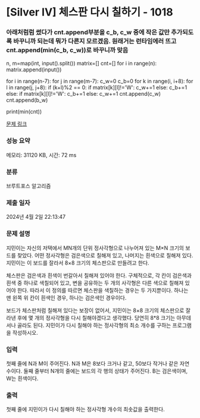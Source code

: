 # [Silver IV] 체스판 다시 칠하기 - 1018 

### 아래처럼럼 썼다가 cnt.append부분을 c_b, c_w 중에 작은 값만 추가되도록 바꾸니까 되는데 뭐가 다른지 모르겠음. 원래거는 런타임에러 뜨고 cnt.append(min(c_b, c_w))로 바꾸니까 맞음
n, m=map(int, input().split())
matrix=[]
cnt=[]
for i in range(n):
    matrix.append(input())
    
for i in range(n-7):
    for j in range(m-7):
        c_w=0
        c_b=0
        for k in range(i, i+8):
            for l in range(j, j+8):
                if (k+l)%2 == 0:
                    if matrix[k][l]!='W':
                        c_w+=1
                    else:
                        c_b+=1
                else:
                    if matrix[k][l]!='W':
                        c_b+=1
                    else:
                        c_w+=1
        cnt.append(c_w)
        cnt.append(b_w)
        
print(min(cnt))


[문제 링크](https://www.acmicpc.net/problem/1018) 

### 성능 요약

메모리: 31120 KB, 시간: 72 ms

### 분류

브루트포스 알고리즘

### 제출 일자

2024년 4월 2일 22:13:47

### 문제 설명

<p>지민이는 자신의 저택에서 MN개의 단위 정사각형으로 나누어져 있는 M×N 크기의 보드를 찾았다. 어떤 정사각형은 검은색으로 칠해져 있고, 나머지는 흰색으로 칠해져 있다. 지민이는 이 보드를 잘라서 8×8 크기의 체스판으로 만들려고 한다.</p>

<p>체스판은 검은색과 흰색이 번갈아서 칠해져 있어야 한다. 구체적으로, 각 칸이 검은색과 흰색 중 하나로 색칠되어 있고, 변을 공유하는 두 개의 사각형은 다른 색으로 칠해져 있어야 한다. 따라서 이 정의를 따르면 체스판을 색칠하는 경우는 두 가지뿐이다. 하나는 맨 왼쪽 위 칸이 흰색인 경우, 하나는 검은색인 경우이다.</p>

<p>보드가 체스판처럼 칠해져 있다는 보장이 없어서, 지민이는 8×8 크기의 체스판으로 잘라낸 후에 몇 개의 정사각형을 다시 칠해야겠다고 생각했다. 당연히 8*8 크기는 아무데서나 골라도 된다. 지민이가 다시 칠해야 하는 정사각형의 최소 개수를 구하는 프로그램을 작성하시오.</p>

### 입력 

 <p>첫째 줄에 N과 M이 주어진다. N과 M은 8보다 크거나 같고, 50보다 작거나 같은 자연수이다. 둘째 줄부터 N개의 줄에는 보드의 각 행의 상태가 주어진다. B는 검은색이며, W는 흰색이다.</p>

### 출력 

 <p>첫째 줄에 지민이가 다시 칠해야 하는 정사각형 개수의 최솟값을 출력한다.</p>

